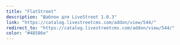 ```yaml
---
title: "FlatStreet"
description: "Шаблон для LiveStreet 1.0.3"
link: "https://catalog.livestreetcms.com/addon/view/544/"
redirect_to: "https://catalog.livestreetcms.com/addon/view/544/"
color: "#48586e"
---
```


